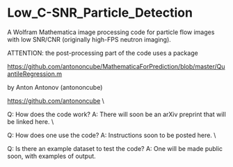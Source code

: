 # Low_C-SNR_Particle_Detection
A Wolfram Mathematica image processing code for particle flow images with low SNR/CNR (originally high-FPS neutron imaging).

ATTENTION: the post-processing part of the code uses a package

https://github.com/antononcube/MathematicaForPrediction/blob/master/QuantileRegression.m

by Anton Antonov (antononcube)

https://github.com/antononcube
\

Q: How does the code work?
A: There will soon be an arXiv preprint that will be linked here.
\

Q: How does one use the code?
A: Instructions soon to be posted here.
\

Q: Is there an example dataset to test the code?
A: One will be made public soon, with examples of output.
